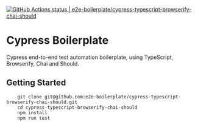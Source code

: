 [![GitHub Actions status | e2e-boilerplate/cypress-typescript-browserify-chai-should](https://github.com/e2e-boilerplate/cypress-typescript-browserify-chai-should/workflows/cypress-typescript-browserify-chai-should/badge.svg)](https://github.com/e2e-boilerplate/cypress-typescript-browserify-chai-should/actions?workflow=cypress-typescript-browserify-chai-should)

# Cypress Boilerplate

Cypress end-to-end test automation boilerplate, using TypeScript, Browserify, Chai and Should.

## Getting Started

    	git clone git@github.com:e2e-boilerplate/cypress-typescript-browserify-chai-should.git
    	cd cypress-typescript-browserify-chai-should
    	npm install
    	npm run test

